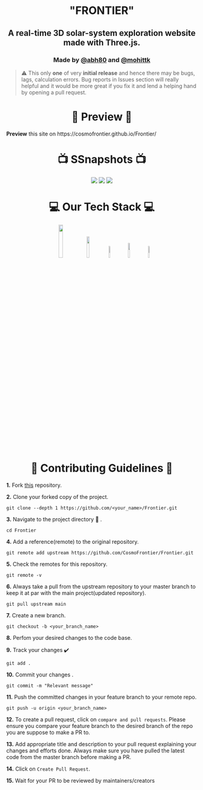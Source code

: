 <h1 align="center" > "FRONTIER" </h1>
<h2 align="center"> A real-time 3D solar-system exploration website made with Three.js. </h2>
<h3 align="center">Made by <a href="https://github.com/abh80">@abh80</a> and <a href="https://github.com/mohittk">@mohittk</a> </h3>

> ⚠️ This only **one** of very **__initial release__** and hence there may be bugs, lags, calculation errors.
> Bug reports in Issues section will really helpful and it would be more great if you fix it and lend a helping hand by opening a pull request.

<div> <h1 align="center"> 🚀 Preview 🚀</h1>
  <b>Preview</b> this site on https://cosmofrontier.github.io/Frontier/
</div>


<div class="img" align="center" >
  <h1 align="center">📺 SSnapshots 📺</h1>
<img src="https://user-images.githubusercontent.com/79041510/152326812-dc790f1c-5f89-4cd7-a574-0477de41be97.png" >
  <img src="https://user-images.githubusercontent.com/79041510/152324809-20f91635-47d7-44b7-b2c5-3d193ab5cbe9.png">
  <img src="https://user-images.githubusercontent.com/79041510/152324991-5ab60a3b-eff4-4b8e-ab38-f1baf5635f02.png" >
  </div>
<div class="tech_stack"> <h1 align="center"> 💻 Our Tech Stack 💻</h1>
  <div class="label" align="center" >
  <img src="https://img.shields.io/badge/JavaScript-323330?style=for-the-badge&logo=javascript&logoColor=F7DF1E" width="15%"> 
  <img src="https://img.shields.io/badge/ThreeJs-black?style=for-the-badge&logo=three.js&logoColor=white" width="12%">
  <img src="https://img.shields.io/badge/json-5E5C5C?style=for-the-badge&logo=json&logoColor=white" width="9%">
  <img src="https://img.shields.io/badge/HTML5-E34F26?style=for-the-badge&logo=html5&logoColor=white" width="10%">
  <img src="https://img.shields.io/badge/CSS3-1572B6?style=for-the-badge&logo=css3&logoColor=white" width="9%">
  </div>
</div>

<div class="contribute"> <h1 align="center"> 📌 Contributing Guidelines  📌</h1> 
  
**1.**  Fork [this](https://github.com/CosmoFrontier/Frontier.git) repository.

**2.**  Clone your forked copy of the project.
```
git clone --depth 1 https://github.com/<your_name>/Frontier.git
```
**3.** Navigate to the project directory :file_folder: .
```
cd Frontier
```
**4.** Add a reference(remote) to the original repository.
```
git remote add upstream https://github.com/CosmoFrontier/Frontier.git
```
**5.** Check the remotes for this repository.
```
git remote -v
```
**6.** Always take a pull from the upstream repository to your master branch to keep it at par with the main project(updated repository).
```
git pull upstream main
```
**7.** Create a new branch.
```
git checkout -b <your_branch_name>
```
**8.** Perfom your desired changes to the code base.


**9.** Track your changes :heavy_check_mark: 
```
git add . 
```
**10.** Commit your changes .
```
git commit -m "Relevant message"
```
**11.** Push the committed changes in your feature branch to your remote repo.
```
git push -u origin <your_branch_name>
```
**12.** To create a pull request, click on `compare and pull requests`. Please ensure you compare your feature branch to the desired branch of the repo you are suppose to make a PR to.

**13.** Add appropriate title and description to your pull request explaining your changes and efforts done. Always make sure you have pulled the latest code from the master branch before making a PR.

**14.** Click on `Create Pull Request`.
  
**15.** Wait for your PR to be reviewed by maintainers/creators

</div>

